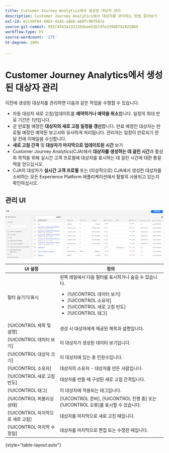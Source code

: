 ```yaml
---
title: Customer Journey Analytics에서 생성된 대상자 관리
description: Customer Journey Analytics에서 대상자를 관리하는 방법 알아보기
exl-id: 0cc50f64-40b5-4245-a9bb-a60fc90f507a
source-git-commit: 955f4543a132126deee52b7dfe3398b742022069
workflow-type: ht
source-wordcount: '275'
ht-degree: 100%

---
```


# Customer Journey Analytics에서 생성된 대상자 관리

이전에 생성된 대상자를 관리하면 다음과 같은 작업을 수행할 수 있습니다.

* 자동 대상자 새로 고침/업데이트를 **예약하거나 예약을 취소**&#x200B;합니다. 일정의 최대 만료 기간은 1년입니다.
* 곧 만료될 예정인 **대상자의 새로 고침 일정을 갱신**&#x200B;합니다. 만료 예정인 대상자는 만료될 예정인 예약된 보고서와 유사하게 처리됩니다. 관리자는 일정이 만료되기 한 달 전에 이메일을 수신합니다.
* **새로 고침 간격** 및 **대상자가 마지막으로 업데이트된 시간** 보기
* Customer Journey Analytics(CJA)에서 **대상자를 생성하는 데 걸린 시간**&#x200B;과 활성화 목적을 위해 실시간 고객 프로필에 대상자를 표시하는 데 걸린 시간에 대한 통찰력을 얻으십시오.
* CJA의 대상자가 **실시간 고객 프로필** 또는 (이상적으로) CJA에서 생성한 대상자를 소비하는 모든 Experience Platform 애플리케이션에서 활발히 사용되고 있는지 확인하십시오.

## 관리 UI

![](assets/manage.png)

| UI 설정 | 정의 |
| --- | --- |
| 필터 숨기기/표시 | 왼쪽 레일에서 다음 필터를 표시하거나 숨길 수 있습니다. <ul><li>[!UICONTROL 데이터 보기]</li><li>[!UICONTROL 소유자]</li><li>[!UICONTROL 새로 고침 빈도]</li><li>[!UICONTROL 태그]</li></ul> |
| [!UICONTROL 제목 및 설명] | 생성 시 대상자에게 제공된 제목과 설명입니다. |
| [!UICONTROL 데이터 보기] | 이 대상자가 생성된 데이터 보기입니다. |
| [!UICONTROL 대상자 크기] | 이 대상자에 있는 총 인원수입니다. |
| [!UICONTROL 소유자] | 대상자의 소유자 - 대상자를 만든 사람입니다. |
| [!UICONTROL 새로 고침 빈도] | 대상자를 만들 때 구성된 새로 고침 간격입니다. |
| [!UICONTROL 태그] | 이 대상자에 적용되는 태그입니다. |
| [!UICONTROL 퍼블리싱 상태] | [!UICONTROL 준비], [!UICONTROL 진행 중] 또는 [!UICONTROL 오류]를 표시할 수 있습니다. |
| [!UICONTROL  마지막으로 새로 고침] | 대상자를 마지막으로 새로 고친 때입니다. |
| [!UICONTROL 마지막 수정일] | 대상자를 마지막으로 편집 또는 수정한 때입니다. |

{style=&quot;table-layout:auto&quot;}
